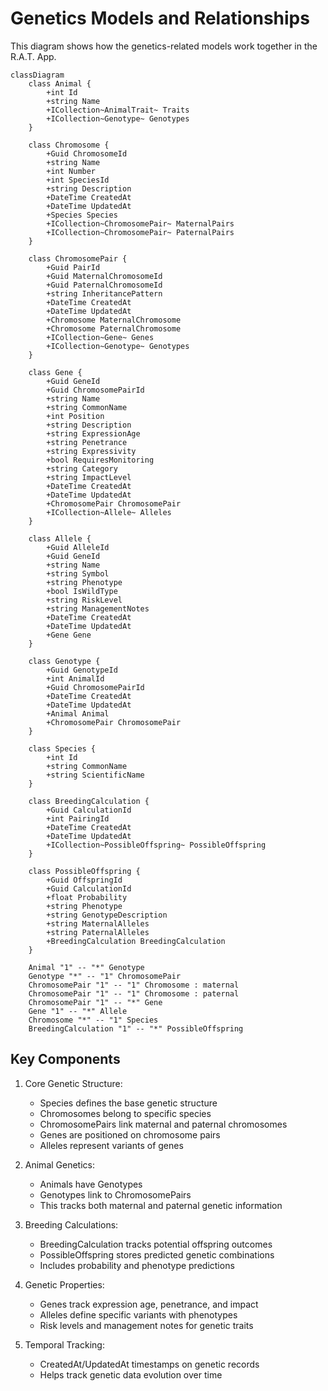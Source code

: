 # Genetics Models and Relationships

This diagram shows how the genetics-related models work together in the R.A.T. App.

```mermaid
classDiagram
    class Animal {
        +int Id
        +string Name
        +ICollection~AnimalTrait~ Traits
        +ICollection~Genotype~ Genotypes
    }

    class Chromosome {
        +Guid ChromosomeId
        +string Name
        +int Number
        +int SpeciesId
        +string Description
        +DateTime CreatedAt
        +DateTime UpdatedAt
        +Species Species
        +ICollection~ChromosomePair~ MaternalPairs
        +ICollection~ChromosomePair~ PaternalPairs
    }

    class ChromosomePair {
        +Guid PairId
        +Guid MaternalChromosomeId
        +Guid PaternalChromosomeId
        +string InheritancePattern
        +DateTime CreatedAt
        +DateTime UpdatedAt
        +Chromosome MaternalChromosome
        +Chromosome PaternalChromosome
        +ICollection~Gene~ Genes
        +ICollection~Genotype~ Genotypes
    }

    class Gene {
        +Guid GeneId
        +Guid ChromosomePairId
        +string Name
        +string CommonName
        +int Position
        +string Description
        +string ExpressionAge
        +string Penetrance
        +string Expressivity
        +bool RequiresMonitoring
        +string Category
        +string ImpactLevel
        +DateTime CreatedAt
        +DateTime UpdatedAt
        +ChromosomePair ChromosomePair
        +ICollection~Allele~ Alleles
    }

    class Allele {
        +Guid AlleleId
        +Guid GeneId
        +string Name
        +string Symbol
        +string Phenotype
        +bool IsWildType
        +string RiskLevel
        +string ManagementNotes
        +DateTime CreatedAt
        +DateTime UpdatedAt
        +Gene Gene
    }

    class Genotype {
        +Guid GenotypeId
        +int AnimalId
        +Guid ChromosomePairId
        +DateTime CreatedAt
        +DateTime UpdatedAt
        +Animal Animal
        +ChromosomePair ChromosomePair
    }

    class Species {
        +int Id
        +string CommonName
        +string ScientificName
    }

    class BreedingCalculation {
        +Guid CalculationId
        +int PairingId
        +DateTime CreatedAt
        +DateTime UpdatedAt
        +ICollection~PossibleOffspring~ PossibleOffspring
    }

    class PossibleOffspring {
        +Guid OffspringId
        +Guid CalculationId
        +float Probability
        +string Phenotype
        +string GenotypeDescription
        +string MaternalAlleles
        +string PaternalAlleles
        +BreedingCalculation BreedingCalculation
    }

    Animal "1" -- "*" Genotype
    Genotype "*" -- "1" ChromosomePair
    ChromosomePair "1" -- "1" Chromosome : maternal
    ChromosomePair "1" -- "1" Chromosome : paternal
    ChromosomePair "1" -- "*" Gene
    Gene "1" -- "*" Allele
    Chromosome "*" -- "1" Species
    BreedingCalculation "1" -- "*" PossibleOffspring

```

## Key Components

1. Core Genetic Structure:
   - Species defines the base genetic structure
   - Chromosomes belong to specific species
   - ChromosomePairs link maternal and paternal chromosomes
   - Genes are positioned on chromosome pairs
   - Alleles represent variants of genes

2. Animal Genetics:
   - Animals have Genotypes
   - Genotypes link to ChromosomePairs
   - This tracks both maternal and paternal genetic information

3. Breeding Calculations:
   - BreedingCalculation tracks potential offspring outcomes
   - PossibleOffspring stores predicted genetic combinations
   - Includes probability and phenotype predictions

4. Genetic Properties:
   - Genes track expression age, penetrance, and impact
   - Alleles define specific variants with phenotypes
   - Risk levels and management notes for genetic traits

5. Temporal Tracking:
   - CreatedAt/UpdatedAt timestamps on genetic records
   - Helps track genetic data evolution over time
